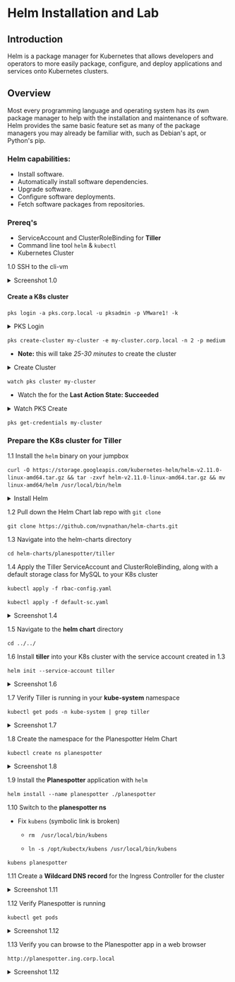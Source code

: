 # Helm Installation and Lab

## Introduction

Helm is a package manager for Kubernetes that allows developers and operators to more easily package, configure, and deploy applications and services onto Kubernetes clusters.

## Overview

Most every programming language and operating system has its own package manager to help with the installation and maintenance of software. Helm provides the same basic feature set as many of the package managers you may already be familiar with, such as Debian's apt, or Python's pip.

### Helm capabilities:

- Install software.
- Automatically install software dependencies.
- Upgrade software.
- Configure software deployments.
- Fetch software packages from repositories.

### Prereq's 

- ServiceAccount and ClusterRoleBinding for **Tiller**
- Command line tool `helm` & `kubectl`
- Kubernetes Cluster

1.0 SSH to the cli-vm

<details><summary>Screenshot 1.0</summary>
<img src="../images/ssh-cli-vm.png">
</details>

#### Create a K8s cluster

`pks login -a pks.corp.local -u pksadmin -p VMware1! -k`

<details><summary>PKS Login</summary>
<img src="../images/pks-api-login.png">
</details>

`pks create-cluster my-cluster -e my-cluster.corp.local -n 2 -p medium`

- **Note:** this will take *25-30 minutes* to create the cluster

<details><summary>Create Cluster</summary>
<img src="../images/pks-create-cluster.png">
</details>

`watch pks cluster my-cluster`

- Watch the for the **Last Action State: Succeeded**

<details><summary>Watch PKS Create</summary>
<img src="../images/watch-pks-create-cluster.png">
</details>

`pks get-credentials my-cluster`

### Prepare the K8s cluster for Tiller

1.1 Install the `helm` binary on your jumpbox

`curl -O https://storage.googleapis.com/kubernetes-helm/helm-v2.11.0-linux-amd64.tar.gz && tar -zxvf helm-v2.11.0-linux-amd64.tar.gz && mv linux-amd64/helm /usr/local/bin/helm`

<details><summary>Install Helm</summary>
<img src="../images/install-helm.png">
</details>

1.2 Pull down the Helm Chart lab repo with `git clone`

`git clone https://github.com/nvpnathan/helm-charts.git`

1.3 Navigate into the helm-charts directory

`cd helm-charts/planespotter/tiller`

1.4 Apply the Tiller ServiceAccount and ClusterRoleBinding, along with a default storage class for MySQL to your K8s cluster

`kubectl apply -f rbac-config.yaml`

`kubectl apply -f default-sc.yaml`

<details><summary>Screenshot 1.4</summary>
<img src="../images/create-sa-crb-sc.png">
</details>

1.5 Navigate to the **helm chart** directory

`cd ../../`

1.6 Install **tiller** into your K8s cluster with the service account created in 1.3

`helm init --service-account tiller`

<details><summary>Screenshot 1.6</summary>
<img src="../images/helm-init.png">
</details>

1.7 Verify Tiller is running in your **kube-system** namespace

`kubectl get pods -n kube-system | grep tiller`

<details><summary>Screenshot 1.7</summary>
<img src="../images/tiller-pod.png">
</details>

1.8 Create the namespace for the Planespotter Helm Chart

`kubectl create ns planespotter`

<details><summary>Screenshot 1.8</summary>
<img src="../images/planespotter-ns.png">
</details>

1.9 Install the **Planespotter** application with `helm`

`helm install --name planespotter ./planespotter`

1.10 Switch to the **planespotter ns**

- Fix `kubens` (symbolic link is broken)

    - `rm  /usr/local/bin/kubens`

    - `ln -s /opt/kubectx/kubens /usr/local/bin/kubens`

`kubens planespotter`

1.11 Create a **Wildcard DNS record** for the Ingress Controller for the cluster

<details><summary>Screenshot 1.11</summary>
<img src="../images/wildcard-dns.png">
</details>

1.12 Verify Planespotter is running

`kubectl get pods`

<details><summary>Screenshot 1.12</summary>
<img src="../images/planespotter-pods.png">
</details>

1.13 Verify you can browse to the Planespotter app in a web browser

`http://planespotter.ing.corp.local`

<details><summary>Screenshot 1.12</summary>
<img src="../images/planespotter-web.png">
</details>
